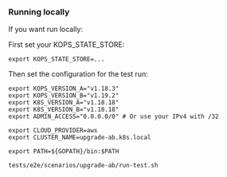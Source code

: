 ### Running locally

If you want run locally:

First set your KOPS_STATE_STORE:

```
export KOPS_STATE_STORE=...
```

Then set the configuration for the test run:

```
export KOPS_VERSION_A="v1.18.3"
export KOPS_VERSION_B="v1.19.2"
export K8S_VERSION_A="v1.18.18"
export K8S_VERSION_B="v1.18.18"
export ADMIN_ACCESS="0.0.0.0/0" # Or use your IPv4 with /32

export CLOUD_PROVIDER=aws
export CLUSTER_NAME=upgrade-ab.k8s.local

export PATH=${GOPATH}/bin:$PATH

tests/e2e/scenarios/upgrade-ab/run-test.sh
```
